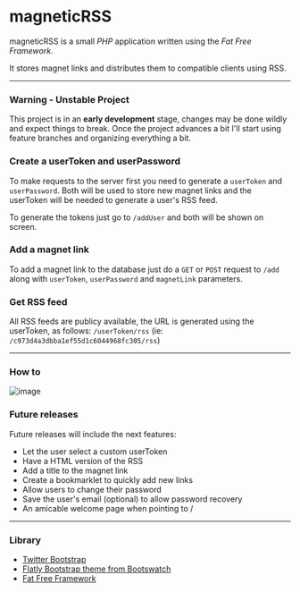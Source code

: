 magneticRSS 
===========

magneticRSS is a small *PHP* application written using the *Fat Free Framework*. 

It stores magnet links and distributes them to compatible clients using RSS.

-----------------------

### Warning - Unstable Project

This project is in an **early development** stage, changes may be done wildly and expect things to break. Once the project advances a bit I'll start using feature branches and organizing everything a bit.

### Create a userToken and userPassword

To make requests to the server first you need to generate a `userToken` and `userPassword`. Both will be used to store new magnet links and the userToken will be needed to generate a user's RSS feed.

To generate the tokens just go to `/addUser` and both will be shown on screen.

### Add a magnet link

To add a magnet link to the database just do a `GET` or `POST` request to `/add` along with `userToken`, `userPassword` and `magnetLink` parameters.

### Get RSS feed

All RSS feeds are publicy available, the URL is generated using the userToken, as follows: `/userToken/rss` (ie: `/c973d4a3dbba1ef55d1c6044968fc305/rss`)

-----------------------

### How to

![image](https://raw2.github.com/Adirael/magneticRSS/master/pub/images/screenshot.png)

### Future releases

Future releases will include the next features:

* Let the user select a custom userToken
* Have a HTML version of the RSS
* Add a title to the magnet link
* Create a bookmarklet to quickly add new links
* Allow users to change their password
* Save the user's email (optional) to allow password recovery
* An amicable welcome page when pointing to /

-----------------------

### Library

* [Twitter Bootstrap](http://getbootstrap.com/)
* [Flatly Bootstrap theme from Bootswatch](http://bootswatch.com/flatly/)
* [Fat Free Framework](http://fatfreeframework.com/)
